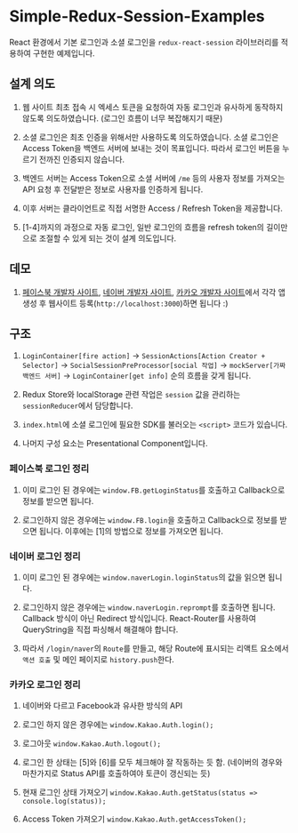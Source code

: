 # Simple-Redux-Session-Examples

React 환경에서 기본 로그인과 소셜 로그인을 `redux-react-session` 라이브러리를 적용하여 구현한 예제입니다.

## 설계 의도

1. 웹 사이트 최초 접속 시 엑세스 토큰을 요청하여 자동 로그인과 유사하게 동작하지 않도록 의도하였습니다. (로그인 흐름이 너무 복잡해지기 때문)

2. 소셜 로그인은 최초 인증을 위해서만 사용하도록 의도하였습니다. 소셜 로그인은 Access Token을 백엔드 서버에 보내는 것이 목표입니다. 따라서 로그인 버튼을 누르기 전까진 인증되지 않습니다.

3. 백엔드 서버는 Access Token으로 소셜 서버에 `/me` 등의 사용자 정보를 가져오는 API 요청 후 전달받은 정보로 사용자를 인증하게 됩니다.

4. 이후 서버는 클라이언트로 직접 서명한 Access / Refresh Token을 제공합니다.

5. [1-4]까지의 과정으로 자동 로그인, 일반 로그인의 흐름을 refresh token의 길이만으로 조절할 수 있게 되는 것이 설계 의도입니다.

## 데모

1. [페이스북 개발자 사이트](https://developers.facebook.com/), [네이버 개발자 사이트](https://developers.naver.com/main/), [카카오 개발자 사이트](https://developers.kakao.com/)에서 각각 앱 생성 후 웹사이트 등록(`http://localhost:3000`)하면 됩니다 :)

## 구조

1. `LoginContainer[fire action]` -> `SessionActions[Action Creator + Selector]` -> `SocialSessionPreProcessor[social 작업]` -> `mockServer[가짜 백엔드 서버]` -> `LoginContainer[get info]` 순의 흐름을 갖게 됩니다.

2. Redux Store와 localStorage 관련 작업은 `session` 값을 관리하는 `sessionReducer`에서 담당합니다.

3. `index.html`에 소셜 로그인에 필요한 SDK를 불러오는 `<script>` 코드가 있습니다.

4. 나머지 구성 요소는 Presentational Component입니다.

### 페이스북 로그인 정리

1. 이미 로그인 된 경우에는 `window.FB.getLoginStatus`를 호출하고 Callback으로 정보를 받으면 됩니다.

2. 로그인하지 않은 경우에는 `window.FB.login`을 호출하고 Callback으로 정보를 받으면 됩니다. 이후에는 [1]의 방법으로 정보를 가져오면 됩니다.

### 네이버 로그인 정리

1. 이미 로그인 된 경우에는 `window.naverLogin.loginStatus`의 값을 읽으면 됩니다.

2. 로그인하지 않은 경우에는 `window.naverLogin.reprompt`를 호출하면 됩니다. Callback 방식이 아닌 Redirect 방식입니다. React-Router를 사용하여 QueryString을 직접 파싱해서 해결해야 합니다. 

3. 따라서 `/login/naver`의 `Route`를 만들고, 해당 Route에 표시되는 리액트 요소에서 `액션 호출` 및 메인 페이지로 `history.push`한다.

### 카카오 로그인 정리

1. 네이버와 다르고 Facebook과 유사한 방식의 API

2. 로그인 하지 않은 경우에는 `window.Kakao.Auth.login();`

3. 로그아웃 `window.Kakao.Auth.logout();`

4. 로그인 한 상태는 [5]와 [6]를 모두 체크해야 잘 작동하는 듯 함. (네이버의 경우와 마찬가지로 Status API를 호출하여야 토큰이 갱신되는 듯)

5. 현재 로그인 상태 가져오기 `window.Kakao.Auth.getStatus(status => console.log(status));`

6. Access Token 가져오기 `window.Kakao.Auth.getAccessToken();`